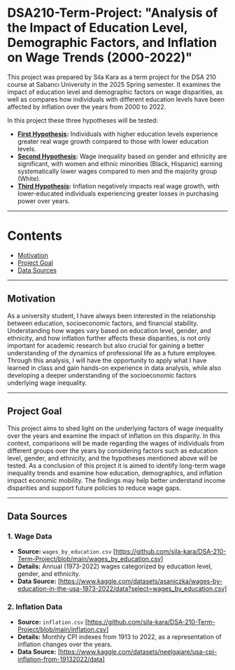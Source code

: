 # DSA210-Term-Project: "Analysis of the Impact of Education Level, Demographic Factors, and Inflation on Wage Trends (2000-2022)"
This project was prepared by Sıla Kara as a term project for the DSA 210 course at Sabancı University in the 2025 Spring semester. It examines the impact of education level and demographic factors on wage disparities, as well as compares how individuals with different education levels have been affected by inflation over the years from 2000 to 2022.

In this project these three hypotheses will be tested:
- **[First Hypothesis](#1-impact-of-education-level-on-wage-trends):** Individuals with higher education levels experience greater real wage growth compared to those with lower education levels.
- **[Second Hypothesis](#2-impact-of-demographic-factors-on-wages):** Wage inequality based on gender and ethnicity are significant, with women and ethnic minorities (Black, Hispanic) earning systematically lower wages compared to men and the majority group (White).
- **[Third Hypothesis](#3-impact-of-inflation-on-wage-growth-across-education-and-demographic-groups):** Inflation negatively impacts real wage growth, with lower-educated individuals experiencing greater losses in purchasing power over years.

---

# Contents
- [Motivation](#motivation)
- [Project Goal](#project-goal)
- [Data Sources](#data-sources)

---


## **Motivation**
As a university student, I have always been interested in the relationship between education, socioeconomic factors, and financial stability. Understanding how wages vary based on education level, gender, and ethnicity, and how inflation further affects these disparities, is not only important for academic research but also crucial for gaining a better understanding of the dynamics of professional life as a future employee. Through this analysis, I will have the opportunity to apply what I have learned in class and gain hands-on experience in data analysis, while also developing a deeper understanding of the socioeconomic factors underlying wage inequality.

---

## **Project Goal**
This project aims to shed light on the underlying factors of wage inequality over the years and examine the impact of inflation on this disparity. In this context, comparisons will be made regarding the wages of individuals from different groups over the years by considering factors such as education level, gender, and ethnicity, and the hypotheses mentioned above will be tested. As a conclusion of this project it is aimed to identify long-term wage inequality trends and examine how education, demographics, and inflation impact economic mobility. The findings may help better understand income disparities and support future policies to reduce wage gaps.

---

## **Data Sources**

### **1. Wage Data**
- **Source:** `wages_by_education.csv` [https://github.com/sila-kara/DSA-210-Term-Project/blob/main/wages_by_education.csv]
- **Details:** Annual (1973-2022) wages categorized by education level, gender, and ethnicity.
- **Data Source:** [https://www.kaggle.com/datasets/asaniczka/wages-by-education-in-the-usa-1973-2022/data?select=wages_by_education.csv]

### **2. Inflation Data**
- **Source:** `inflation.csv` [https://github.com/sila-kara/DSA-210-Term-Project/blob/main/inflation.csv]
- **Details:** Monthly CPI indexes from 1913 to 2022, as a representation of inflation changes over the years.
- **Data Source:** [https://www.kaggle.com/datasets/neelgajare/usa-cpi-inflation-from-19132022/data]
